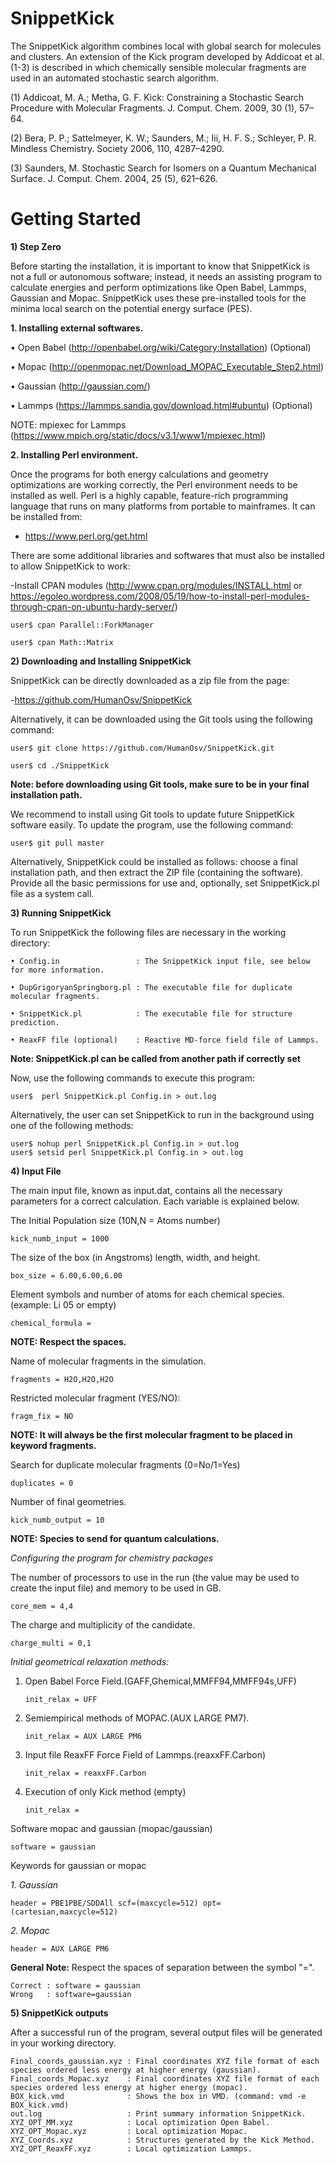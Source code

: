 # SnippetKick
The SnippetKick algorithm combines local with global search for molecules and clusters. An extension of the Kick program developed by Addicoat et al.(1-3) is described in which chemically sensible molecular fragments are used in an automated stochastic search algorithm.

(1) 	Addicoat, M. A.; Metha, G. F. Kick: Constraining a Stochastic Search Procedure with Molecular Fragments. J. Comput. Chem. 2009, 30 (1), 57–64.


(2) 	Bera, P. P.; Sattelmeyer, K. W.; Saunders, M.; Iii, H. F. S.; Schleyer, P. R. Mindless Chemistry. Society 2006, 110, 4287–4290.


(3) 	Saunders, M. Stochastic Search for Isomers on a Quantum Mechanical Surface. J. Comput. Chem. 2004, 25 (5), 621–626.


# Getting Started

**1)	Step Zero**

Before starting the installation, it is important to know that SnippetKick is not a full or autonomous software; instead, it needs an assisting program to calculate energies and perform optimizations like Open Babel, Lammps, Gaussian and Mopac. SnippetKick uses these pre-installed tools for the minima local search on the potential energy surface (PES).

**1. Installing external softwares.**

  •	Open Babel (http://openbabel.org/wiki/Category:Installation) (Optional)

  •	Mopac (http://openmopac.net/Download_MOPAC_Executable_Step2.html)

  •	Gaussian (http://gaussian.com/)

  •	Lammps (https://lammps.sandia.gov/download.html#ubuntu) (Optional)
  
  NOTE: mpiexec for Lammps (https://www.mpich.org/static/docs/v3.1/www1/mpiexec.html)

**2. Installing Perl environment.**

Once the programs for both energy calculations and geometry optimizations are working correctly, the Perl environment needs to be installed as well. Perl is a highly capable, feature-rich programming language that runs on many platforms from portable to mainframes.
It can be installed from:
- https://www.perl.org/get.html

There are some additional libraries and softwares that must also be installed to allow SnippetKick to work:

-Install CPAN modules (http://www.cpan.org/modules/INSTALL.html or https://egoleo.wordpress.com/2008/05/19/how-to-install-perl-modules-through-cpan-on-ubuntu-hardy-server/)

    user$ cpan Parallel::ForkManager
      
    user$ cpan Math::Matrix

**2)	Downloading and Installing SnippetKick**

SnippetKick can be directly downloaded as a zip file from the page:

-https://github.com/HumanOsv/SnippetKick

Alternatively, it can be downloaded using the Git tools using the following command:

    user$ git clone https://github.com/HumanOsv/SnippetKick.git

    user$ cd ./SnippetKick

**Note: before downloading using Git tools, make sure to be in your final installation path.**

We recommend to install using Git tools to update future SnippetKick software easily. To update the program, use the following command:

	user$ git pull master
	
Alternatively, SnippetKick could be installed as follows: choose a final installation path, and then extract the ZIP file (containing the software). Provide all the basic permissions for use and, optionally, set SnippetKick.pl file as a system call.

**3)	Running SnippetKick**

To run SnippetKick the following files are necessary in the working directory:

    • Config.in                 : The SnippetKick input file, see below for more information.
    
    • DupGrigoryanSpringborg.pl : The executable file for duplicate molecular fragments.

    • SnippetKick.pl            : The executable file for structure prediction.

    • ReaxFF file (optional)    : Reactive MD-force field file of Lammps.

**Note: SnippetKick.pl can be called from another path if correctly set**

Now, use the following commands to execute this program:

    user$  perl SnippetKick.pl Config.in > out.log

Alternatively, the user can set SnippetKick to run in the background using one of the following methods:

	user$ nohup perl SnippetKick.pl Config.in > out.log
	user$ setsid perl SnippetKick.pl Config.in > out.log

**4)	Input File**

The main input file, known as input.dat, contains all the necessary parameters for a correct calculation. Each variable is explained below.

The Initial Population size (10N,N = Atoms number)

    kick_numb_input = 1000

The size of the box (in Angstroms) length, width, and height.

    box_size = 6.00,6.00,6.00
    
Element symbols and number of atoms for each chemical species. (example: Li 05 or empty)

    chemical_formula = 

**NOTE: Respect the spaces.**

Name of molecular fragments in the simulation.

    fragments = H2O,H2O,H2O

Restricted molecular fragment (YES/NO): 

    fragm_fix = NO

**NOTE: It will always be the first molecular fragment to be placed in keyword fragments.**

Search for duplicate molecular fragments (0=No/1=Yes)

    duplicates = 0

Number of final geometries. 

    kick_numb_output = 10

**NOTE: Species to send for quantum calculations.**


*Configuring the program for chemistry packages*

The number of processors to use in the run (the value may be used to create the input file) and memory to be used in GB.

    core_mem = 4,4

The charge and multiplicity of the candidate.

    charge_multi = 0,1

*Initial geometrical relaxation methods:*

1. Open Babel Force Field.(GAFF,Ghemical,MMFF94,MMFF94s,UFF)

       init_relax = UFF

2. Semiempirical methods of MOPAC.(AUX LARGE PM7).

       init_relax = AUX LARGE PM6

3. Input file ReaxFF Force Field of Lammps.(reaxxFF.Carbon)

       init_relax = reaxxFF.Carbon

4. Execution of only Kick method (empty)

       init_relax = 

Software mopac and gaussian (mopac/gaussian)
     
    software = gaussian

Keywords for gaussian or mopac

*1. Gaussian*

    header = PBE1PBE/SDDAll scf=(maxcycle=512) opt=(cartesian,maxcycle=512)

*2. Mopac*

    header = AUX LARGE PM6

**General Note:** Respect the spaces of separation between the symbol "=".

    Correct : software = gaussian
    Wrong   : software=gaussian

**5) SnippetKick outputs**

After a successful run of the program, several output files will be generated in your working directory.

	Final_coords_gaussian.xyz : Final coordinates XYZ file format of each species ordered less energy at higher energy (gaussian).
	Final_coords_Mopac.xyz    : Final coordinates XYZ file format of each species ordered less energy at higher energy (mopac).
	BOX_kick.vmd              : Shows the box in VMD. (command: vmd -e BOX_kick.vmd)
	out.log                   : Print summary information SnippetKick.
	XYZ_OPT_MM.xyz            : Local optimization Open Babel.
	XYZ_OPT_Mopac.xyz         : Local optimization Mopac.
	XYZ_Coords.xyz            : Structures generated by the Kick Method.
	XYZ_OPT_ReaxFF.xyz        : Local optimization Lammps.
	
	


